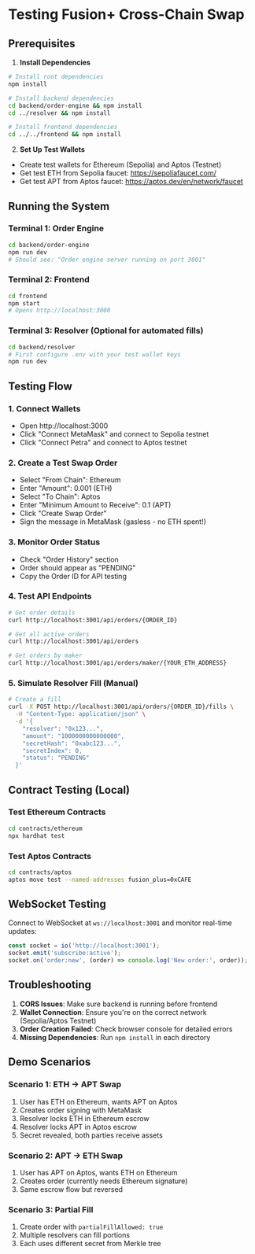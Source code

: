 # Testing Fusion+ Cross-Chain Swap

## Prerequisites

1. **Install Dependencies**
```bash
# Install root dependencies
npm install

# Install backend dependencies
cd backend/order-engine && npm install
cd ../resolver && npm install

# Install frontend dependencies
cd ../../frontend && npm install
```

2. **Set Up Test Wallets**
- Create test wallets for Ethereum (Sepolia) and Aptos (Testnet)
- Get test ETH from Sepolia faucet: https://sepoliafaucet.com/
- Get test APT from Aptos faucet: https://aptos.dev/en/network/faucet

## Running the System

### Terminal 1: Order Engine
```bash
cd backend/order-engine
npm run dev
# Should see: "Order engine server running on port 3001"
```

### Terminal 2: Frontend
```bash
cd frontend
npm start
# Opens http://localhost:3000
```

### Terminal 3: Resolver (Optional for automated fills)
```bash
cd backend/resolver
# First configure .env with your test wallet keys
npm run dev
```

## Testing Flow

### 1. Connect Wallets
- Open http://localhost:3000
- Click "Connect MetaMask" and connect to Sepolia testnet
- Click "Connect Petra" and connect to Aptos testnet

### 2. Create a Test Swap Order
- Select "From Chain": Ethereum
- Enter "Amount": 0.001 (ETH)
- Select "To Chain": Aptos  
- Enter "Minimum Amount to Receive": 0.1 (APT)
- Click "Create Swap Order"
- Sign the message in MetaMask (gasless - no ETH spent!)

### 3. Monitor Order Status
- Check "Order History" section
- Order should appear as "PENDING"
- Copy the Order ID for API testing

### 4. Test API Endpoints
```bash
# Get order details
curl http://localhost:3001/api/orders/{ORDER_ID}

# Get all active orders
curl http://localhost:3001/api/orders

# Get orders by maker
curl http://localhost:3001/api/orders/maker/{YOUR_ETH_ADDRESS}
```

### 5. Simulate Resolver Fill (Manual)
```bash
# Create a fill
curl -X POST http://localhost:3001/api/orders/{ORDER_ID}/fills \
  -H "Content-Type: application/json" \
  -d '{
    "resolver": "0x123...",
    "amount": "1000000000000000",
    "secretHash": "0xabc123...",
    "secretIndex": 0,
    "status": "PENDING"
  }'
```

## Contract Testing (Local)

### Test Ethereum Contracts
```bash
cd contracts/ethereum
npx hardhat test
```

### Test Aptos Contracts
```bash
cd contracts/aptos
aptos move test --named-addresses fusion_plus=0xCAFE
```

## WebSocket Testing

Connect to WebSocket at `ws://localhost:3001` and monitor real-time updates:
```javascript
const socket = io('http://localhost:3001');
socket.emit('subscribe:active');
socket.on('order:new', (order) => console.log('New order:', order));
```

## Troubleshooting

1. **CORS Issues**: Make sure backend is running before frontend
2. **Wallet Connection**: Ensure you're on the correct network (Sepolia/Aptos Testnet)
3. **Order Creation Failed**: Check browser console for detailed errors
4. **Missing Dependencies**: Run `npm install` in each directory

## Demo Scenarios

### Scenario 1: ETH → APT Swap
1. User has ETH on Ethereum, wants APT on Aptos
2. Creates order signing with MetaMask
3. Resolver locks ETH in Ethereum escrow
4. Resolver locks APT in Aptos escrow
5. Secret revealed, both parties receive assets

### Scenario 2: APT → ETH Swap
1. User has APT on Aptos, wants ETH on Ethereum
2. Creates order (currently needs Ethereum signature)
3. Same escrow flow but reversed

### Scenario 3: Partial Fill
1. Create order with `partialFillAllowed: true`
2. Multiple resolvers can fill portions
3. Each uses different secret from Merkle tree